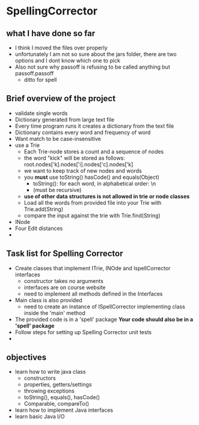 # SpellingCorrector
## what I have done so far
- I think I moved the files over properly
- unfortunately I am not so sure about the jars folder, there are two options and I dont know which one to pick
- Also not sure why passoff is refusing to be called anything but passoff.passoff
  - ditto for spell
## Brief overview of the project
- validate single words
- Dictionary generated from large text file
- Every time program runs it creates a dictionary from the text file
- Dictionary contains every word and frequency of word
- Want match to be case-insensitive
- use a Trie
  - Each Trie-node stores a count and a sequence of nodes
  - the word "kick" will be stored as follows:
  root.nodes['k].nodes['i].nodes['c].nodes['k]
  - we want to keep track of new nodes and words
  - you **must** use toString() hasCode() and equals(Object)
    - toString(): for each word, in alphabetical order: <word>\n
    - (must be recursive)
  - **use of other data structures is not allowed in trie or node classes**
  - Load all the words from provided file into your Trie with Trie.add(String)
  - compare the input against the trie with Trie.find(String)
- INode
- Four Edit distances
- 
## Task list for Spelling Corrector
- Create classes that implement ITrie, INOde and IspellCorrector interfaces
  - constructor takes no arguments
  - interfaces are on course website
  - need to implement all methods defined in the Interfaces
- Main class is also provided
  - need to create an instance of ISpellCorrector implementing class inside the 'main' method
- The provided code is in a 'spell' package **Your code should also be in a 'spell' package**
- Follow steps for setting up Spelling Corrector unit tests
- 
## objectives
- learn how to write java class
  - constructors
  - properties, getters/settings
  - throwing exceptions
  - toString(), equals(), hasCode()
  - Comparable, compareTo()
- learn how to implement Java interfaces
- learn basic Java I/O

